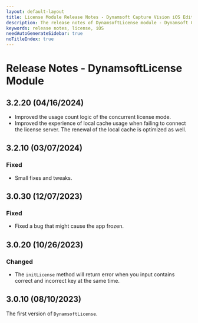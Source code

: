 ```yaml
---
layout: default-layout
title: License Module Release Notes - Dynamsoft Capture Vision iOS Edition
description: The release notes of DynamsoftLicense module - Dynamsoft Capture Vision iOS Edition.
keywords: release notes, license, iOS
needAutoGenerateSidebar: true
noTitleIndex: true
---
```


# Release Notes - DynamsoftLicense Module

## 3.2.20 (04/16/2024)

- Improved the usage count logic of the concurrent license mode.
- Improved the experience of local cache usage when failing to connect the license server. The renewal of the local cache is optimized as well.

## 3.2.10 (03/07/2024)

### Fixed

- Small fixes and tweaks.

## 3.0.30 (12/07/2023)

### Fixed

- Fixed a bug that might cause the app frozen.

## 3.0.20 (10/26/2023)

### Changed

- The `initLicense` method will return error when you input contains correct and incorrect key at the same time.

## 3.0.10 (08/10/2023)

The first version of `DynamsoftLicense`.
